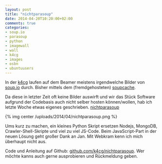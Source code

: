 ```yaml
---
layout: post
title: "nichtparasoup"
date: 2014-04-20T10:20:00+02:00
comments: true
categories:
- soup.io
- parasoup
- python
- imagewall
- wall
- k4cg
- images
- osbn
- ubuntuusers
---
```


In der [k4cg](http://k4cg.org) laufen auf dem Beamer meistens irgendwelche
Bilder von [soup.io](http://soup.io) durch. Bisher mittels dem (fremdgehosteten)
[soupcache](https://github.com/exi/soupcache).

Da diese in letzter Zeit oft keine Bilder auswirft und wir das Stück Software
aufgrund der Codebasis auch nicht selber hosten können/wollen, hab ich letzte
Woche etwas eigenes geschrieben. [nichtparasoup](https://github.com/k4cg/nichtparasoup)

{% img center /uploads/2014/04/nichtparasoup.png %}

Ums kurz zu machen, ein kleines Python Skript ersetzen Nodejs, MongoDB,
Crawler-Shell-Skripte und viel zu viel JS-Code. Beim JavaScript-Part in der neuen Lösung
geht großer Dank an Jan. Mit Webkram kenn ich mich überhaupt nicht aus.

Code und Anleitung auf Github: [github.com/k4cg/nichtparasoup](https://github.com/k4cg/nichtparasoup).
Wer möchte kanns auch gerne ausprobieren und Rückmeldung geben.

